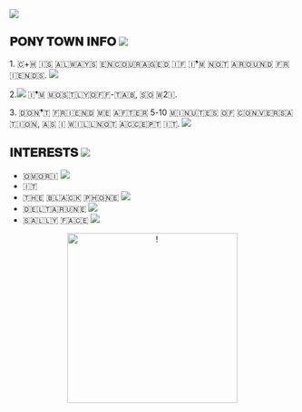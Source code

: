 
![](https://files.catbox.moe/oxaiqo.png)



## 𝐏𝐎𝐍𝐘 𝐓𝐎𝐖𝐍 𝐈𝐍𝐅𝐎 ![](https://files.catbox.moe/o6g5m8.gif)


1️. ​🇨​+​🇭​ ​🇮​​🇸​ ​🇦​​🇱​​🇼​​🇦​​🇾​​🇸​ ​🇪​​🇳​​🇨​​🇴​​🇺​​🇷​​🇦​​🇬​​🇪​​🇩​ ​🇮​​🇫​ ​🇮​❜​🇲​ ​🇳​​🇴​​🇹​ ​🇦​​🇷​​🇴​​🇺​​🇳​​🇩​ ​🇫​​🇷​​🇮​​🇪​​🇳​​🇩​​🇸​. ![](https://files.catbox.moe/2xdsg0.gif)

2️.![](https://files.catbox.moe/clnlyf.gif) ​🇮​❜​🇲​ ​🇲​​🇴​​🇸​​🇹​​🇱​​🇾​ ​🇴​​🇫​​🇫​-​🇹​​🇦​​🇧​, ​🇸​​🇴​ ​🇼​2️🇮​.

3️. ​🇩​​🇴​​🇳​❜​🇹​ ​🇫​​🇷​​🇮​​🇪​​🇳​​🇩​ ​🇲​​🇪​ ​🇦​​🇫​​🇹​​🇪​​🇷​ 5️-1️0️ ​🇲​​🇮​​🇳​​🇺​​🇹​​🇪​​🇸​ ​🇴​​🇫​ ​🇨​​🇴​​🇳​​🇻​​🇪​​🇷​​🇸​​🇦​​🇹​​🇮​​🇴​​🇳​, ​🇦​​🇸​ ​🇮​ ​🇼​​🇮​​🇱​​🇱​ ​🇳​​🇴​​🇹​ ​🇦​​🇨​​🇨​​🇪​​🇵​​🇹​ ​🇮​​🇹​. ![](https://files.catbox.moe/bn3rc7.gif)

## 𝐈𝐍𝐓𝐄𝐑𝐄𝐒𝐓𝐒 ![](https://files.catbox.moe/fvg2mq.gif)

- ​🇴​​🇲​​🇴​​🇷​​🇮​  ![](https://files.catbox.moe/fvg2mq.gif)
- ​🇮​​🇹​  ![]()
- ​🇹​​🇭​​🇪​ ​🇧​​🇱​​🇦​​🇨​​🇰​ ​🇵​​🇭​​🇴​​🇳​​🇪​  ![](https://files.catbox.moe/1iji8q.gif)
- ​🇩​​🇪​​🇱​​🇹​​🇦​​🇷​​🇺​​🇳​​🇪​  ![](https://files.catbox.moe/v3gnjs.gif)
- ​🇸​​🇦​​🇱​​🇱​​🇾​ ​🇫​​🇦​​🇨​​🇪​ ![](https://files.catbox.moe/k6mjjd.gif)

<p align="center">
  <img src="https://files.catbox.moe/k3lqdl.png" alt="!" width="300">
</p> 
